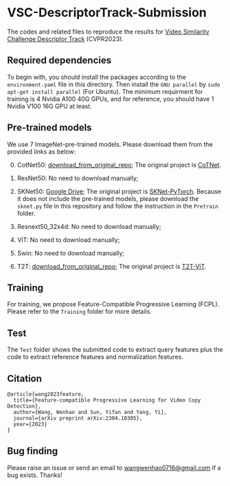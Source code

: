 # VSC-DescriptorTrack-Submission
The codes and related files to reproduce the results for [Video Similarity Challenge Descriptor Track](https://www.drivendata.org/competitions/101/meta-video-similarity-descriptor/) (CVPR2023).

## Required dependencies
To begin with, you should install the packages according to the `environment.yaml` file in this directory. Then install the `GNU parallel` by ```sudo apt-get install parallel``` (For Ubuntu). The minimum requirment for training is 4 Nvidia A100 40G GPUs, and for reference, you should have 1 Nvidia V100 16G GPU at least. 

## Pre-trained models

We use $7$ ImageNet-pre-trained models. Please download them from the provided links as below:

0. CotNet50: [download_from_original_repo](https://drive.google.com/file/d/1SR5ezIu7LN943zHaUh4mC0ehxBVMqtfv/view); The original project is [CoTNet](https://github.com/JDAI-CV/CoTNet).

1. ResNet50: No need to download manually;

2. SKNet50: [Google Drive](https://drive.google.com/file/d/1h6V3zhWGB_kCAIuXimPWKZnLlu21T7T8/view?usp=share_link); The original project is [SKNet-PyTorch](https://github.com/developer0hye/SKNet-PyTorch/tree/master). Because it does not include the pre-trained models, please download the ```sknet.py``` file in this repository and follow the instruction in the ```Pretrain``` folder.

3. Resnext50_32x4d: No need to download manually;

4. ViT: No need to download manually;

5. Swin: No need to download manually;

6. T2T: [download_from_original_repo](https://github.com/yitu-opensource/T2T-ViT/releases/download/main/81.5_T2T_ViT_14.pth.tar); The original project is [T2T-ViT](https://github.com/yitu-opensource/T2T-ViT).

## Training

For training, we propose Feature-Compatible Progressive Learning (FCPL). Please refer to the ```Training``` folder for more details.

## Test

The ```Test``` folder shows the submitted code to extract query features plus the code to extract reference features and normalization features.

## Citation

```
@article{wang2023feature,
  title={Feature-compatible Progressive Learning for Video Copy Detection},
  author={Wang, Wenhao and Sun, Yifan and Yang, Yi},
  journal={arXiv preprint arXiv:2304.10305},
  year={2023}
}
```

## Bug finding
Please raise an issue or send an email to wangwenhao0716@gmail.com if a bug exists. Thanks!

